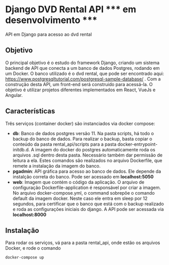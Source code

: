 # Django DVD Rental API *** em desenvolvimento ***

API em Django para acesso ao dvd rental

## Objetivo

O principal objetivo é o estudo do framework Django, criando um sistema backend de API que conecta a um banco de dados Postgres, rodando em um Docker.
O banco utilizado é o dvd rental, que pode ser encontrado aqui: https://www.postgresqltutorial.com/postgresql-sample-database/ .
Com a construção desta API, um front-end será construido para acessá-la. O objetivo é utilizar projetos diferentes implementados em
React, VueJs e Angular.

## Características

Três serviços (container docker) são instanciados via docker compose:
* **db**: Banco de dados postgres versão 11. Na pasta scripts, há todo o backup do banco de dados. Para realizar o backup,
basta copiar o conteúdo da pasta rental_api/scripts para a pasta docker-entrypoint-initdb.d. A imagem do docker do postgres automaticamente
roda os arquivos .sql dentro desta pasta. Necessário também dar permissão de leitura a ela. Estes comandos são realizados 
no arquivo Dockerfile, que remete a instalação da imagem do banco.
* **pgadmin**: API  gráfica para acesso ao banco de dados. Ele depende da instalção correta do banco. Pode ser acessado em **localhost:5050**
* **web**: Imagem que contém o código da aplicação. O arquivo de configuração Dockerfile-application é responsável por 
criar a imagem. No arquivo docker-compose.yml, o command sobrepõe o comando default da imagem docker. Neste caso ele entra 
em sleep por 12 segundos, para certificar que o banco que está com o backup realizado e roda as configurações iniciais do django.
A API pode ser acessada via **localhost:8000** 

## Instalação

Para rodar os serviços, vá para a pasta rental_api, onde estão os arquivos Docker, e rode o comando

``docker-compose up``


